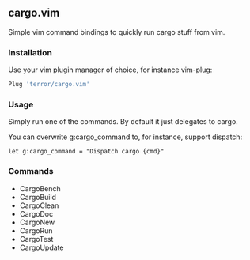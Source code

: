 ## cargo.vim

Simple vim command bindings to quickly run cargo stuff from vim.

### Installation

Use your vim plugin manager of choice, for instance vim-plug:

```bash
Plug 'terror/cargo.vim'
```
### Usage

Simply run one of the commands. By default it just delegates to cargo.

You can overwrite g:cargo_command to, for instance, support dispatch:

```
let g:cargo_command = "Dispatch cargo {cmd}"
```

### Commands

* CargoBench
* CargoBuild
* CargoClean
* CargoDoc
* CargoNew
* CargoRun
* CargoTest
* CargoUpdate
